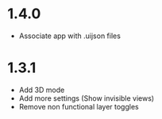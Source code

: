 # 1.4.0

- Associate app with .uijson files

# 1.3.1

- Add 3D mode
- Add more settings (Show invisible views)
- Remove non functional layer toggles